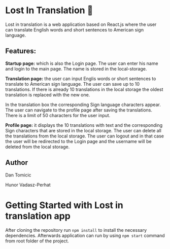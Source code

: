 # Lost In Translation :notebook_with_decorative_cover:

Lost in translation is a web application based on React.js where the user can translate English words and short sentences to American sign language.

## Features:

<b>Startup page:</b> which is also the Login page. The user can enter his name and login to the main page. The name is stored in the local-storage.

<b>Translation page:</b> the user can input Englis words or short sentences to translate to American sign language. The user can save up to 10 translations. If there is already 10 translations in the local storage the oldest translation is replaced with the new one. 

In the translation box the corresponding Sign language characters appear. The user can navigate to the profile page after saving the translations. There is a limit of 50 characters for the user input.

<b>Profile page:</b> it displays the 10 translations with text and the corresponding Sign characters that are stored in the local storage. The user can delete all the translations from the local storage. The user can logout and in that case the user will be redirected to the Login page and the username will be deleted from the local storage.

## Author
Dan Tomicic

Hunor Vadasz-Perhat

# Getting Started with Lost in translation app

After cloning the repository run `npm install` to install the necessary dependencies. 
Afterwards application can run by using `npm start` command from root folder of the project.




